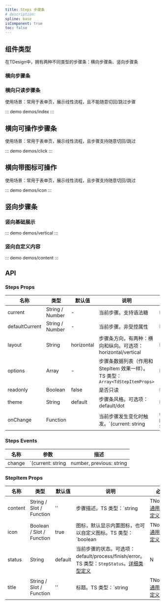 ```yaml
---
title: Steps 步骤条
# description: 
spline: base
isComponent: true
toc: false
---
```


## 组件类型

在TDesign中，拥有两种不同类型的步骤条：横向步骤条、竖向步骤条

### 横向步骤条

### 横向只读步骤条

使用场景：常用于表单页，展示线性流程，且不能随意切回/跳过步骤

::: demo demos/index
:::

## 横向可操作步骤条

使用场景：常用于表单页，展示线性流程，且步骤支持随意切回/跳过

::: demo demos/click
:::

## 横向带图标可操作

使用场景：常用于表单页，展示线性流程，且步骤支持随意切回/跳过

::: demo demos/icon
:::

## 竖向步骤条

### 竖向基础展示

::: demo demos/vertical
:::

### 竖向自定义内容

::: demo demos/content
:::

## API

### Steps Props
名称 | 类型 | 默认值 | 说明 | 必传
-- | -- | -- | -- | --
current | String / Number | - | 当前步骤。支持语法糖 | N
defaultCurrent | String / Number | - | 当前步骤。非受控属性 | N
layout | String | horizontal | 步骤条方向，有两种：横向和纵向。可选项：horizontal/vertical | N
options | Array | - | 步骤条数据列表（作用和 StepItem 效果一样）。TS 类型：`Array<TdStepItemProps>` | N
readonly | Boolean | false | 是否只读 | N
theme | String | default | 步骤条风格。可选项：default/dot | N
onChange | Function |  | 当前步骤发生变化时触发。`(current: string | number, previous: string | number, context?: { e?: MouseEvent }) => {}` | N

### Steps Events
名称 | 参数 | 描述
-- | -- | --
change | `(current: string | number, previous: string | number, context?: { e?: MouseEvent })` | 当前步骤发生变化时触发


### StepItem Props
名称 | 类型 | 默认值 | 说明 | 必传
-- | -- | -- | -- | --
content | String / Slot / Function | '' | 步骤描述。TS 类型：`string | TNode`。[通用类型定义](/tdesign-mobile-vue/blob/develop/src/common.ts) | N
icon | Boolean / Slot / Function | true | 图标，默认显示内置图标，也可以自定义图标。TS 类型：`boolean | TNode`。[通用类型定义](/tdesign-mobile-vue/blob/develop/src/common.ts) | N
status | String | default | 当前步骤的状态。可选项：default/process/finish/error。TS 类型：`StepStatus`。[详细类型定义](/tdesign-mobile-vue/tree/develop/src/steps/type.ts) | N
title | String / Slot / Function | '' | 标题。TS 类型：`string | TNode`。[通用类型定义](/tdesign-mobile-vue/blob/develop/src/common.ts) | N
